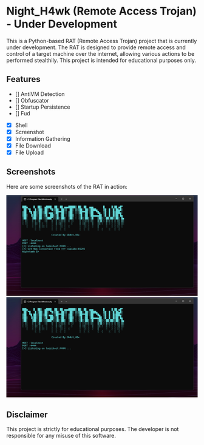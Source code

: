 # Night_H4wk (Remote Access Trojan) - Under Development

This is a Python-based RAT (Remote Access Trojan) project that is currently under development. The RAT is designed to provide remote access and control of a target machine over the internet, allowing various actions to be performed stealthily. This project is intended for educational purposes only.

## Features

- [] AntiVM Detection
- [] Obfuscator
- [] Startup Persistence
- [] Fud
- [x] Shell
- [x] Screenshot
- [x] Information Gathering
- [x] File Download
- [x] File Upload

## Screenshots

Here are some screenshots of the RAT in action:

![Screenshot 1](Screenshot1.png)
![Screenshot 2](Screenshot.png)

## Disclaimer

This project is strictly for educational purposes. The developer is not responsible for any misuse of this software.


